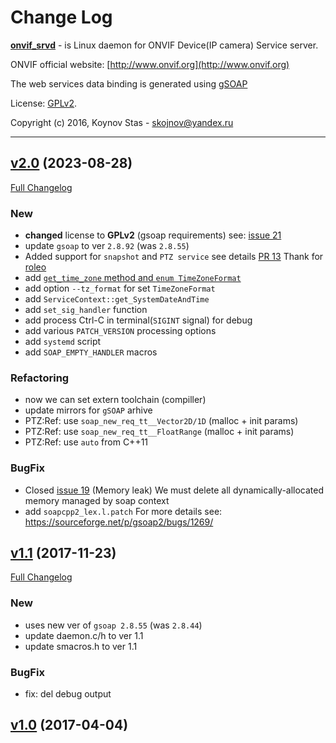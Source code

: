 # Change Log

[**onvif_srvd**](https://github.com/KoynovStas/onvif_srvd) - is Linux daemon for ONVIF Device(IP camera) Service server.

ONVIF official website: [http://www.onvif.org](http://www.onvif.org)

The web services data binding is generated using [gSOAP](http://www.genivia.com)


License: [GPLv2](./LICENSE).

Copyright (c) 2016, Koynov Stas - skojnov@yandex.ru



---



## [v2.0](https://github.com/KoynovStas/onvif_srvd/tree/v2.0) (2023-08-28)
[Full Changelog](https://github.com/KoynovStas/onvif_srvd/compare/v1.1...v2.0)


### New

 - **changed** license to **GPLv2** (gsoap requirements) see: [issue 21](https://github.com/KoynovStas/onvif_srvd/issues/21)
 - update `gsoap` to ver `2.8.92` (was `2.8.55`)
 - Added support for `snapshot` and `PTZ service` see details [PR 13](https://github.com/KoynovStas/onvif_srvd/pull/13) Thank for [roleo](https://github.com/roleoroleo)
 - add [`get_time_zone` method and `enum TimeZoneFormat`](https://github.com/KoynovStas/onvif_srvd/commit/c4b54531a694bf501516bd5cbaa50eb9feafc411)
 - add option `--tz_format` for set `TimeZoneFormat`
 - add `ServiceContext::get_SystemDateAndTime`
 - add `set_sig_handler` function
 - add process Ctrl-C in terminal(`SIGINT` signal) for debug
 - add various `PATCH_VERSION` processing options
 - add `systemd` script
 - add `SOAP_EMPTY_HANDLER` macros


### Refactoring

 - now we can set extern toolchain (compiller)
 - update mirrors for `gSOAP` arhive
 - PTZ:Ref: use `soap_new_req_tt__Vector2D/1D` (malloc + init params)
 - PTZ:Ref: use `soap_new_req_tt__FloatRange` (malloc + init params)
 - PTZ:Ref: use `auto` from C++11


### BugFix

 - Closed [issue 19](https://github.com/KoynovStas/onvif_srvd/issues/19)
   (Memory leak) We must delete all dynamically-allocated memory managed by soap context
 - add `soapcpp2_lex.l.patch` For more details see: https://sourceforge.net/p/gsoap2/bugs/1269/




## [v1.1](https://github.com/KoynovStas/onvif_srvd/tree/v1.1) (2017-11-23)
[Full Changelog](https://github.com/KoynovStas/onvif_srvd/compare/v1.0...v1.1)


### New

 - uses new ver of `gsoap 2.8.55` (was `2.8.44`)
 - update daemon.c/h to ver 1.1
 - update smacros.h  to ver 1.1


### BugFix

 - fix: del debug output




## [v1.0](https://github.com/KoynovStas/onvif_srvd/tree/v1.0) (2017-04-04)
